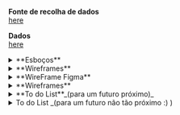 

<!--
**air-polution-portugal/air-![]()polution-portugal**
-->

**Fonte de recolha de dados**
<br/>[here](https://www.pordata.pt/portugal/intensidade+carbonica+da+economia+por+setor+de+atividade-3477)
<br/>

**Dados**
<br/>[here](https://github.com/air-polution-portugal/air-polution-portugal.github.io/blob/main/00-Dados.csv)
<br/>


<details><summary>**Esboços**</summary>

![](anexos_relatorio/WireFrame_1.jpg)

![](anexos_relatorio/WireFrame_2.jpg)

![](anexos_relatorio/WireFrame_3.jpg)
</details>

<details><summary>**Wireframes**</summary>
![](anexos_relatorio/WireFrame_3.jpg)

</details>

<details><summary>**WireFrame Figma**</summary>

![](anexos_relatorio/WireFrame_Figma_1.jpg)
![](anexos_relatorio/WireFrame_Figma_2.jpg)
![](anexos_relatorio/WireFrame_Figma_3.jpg)
![](anexos_relatorio/WireFrame_Figma_4.jpg)
![](anexos_relatorio/WireFrame_Figma_5.jpg)
</details>

<details><summary>**Wireframes**</summary>
![](anexos_relatorio/WireFrame_3.jpg)

</details>

<details><summary>**To do List**_(para um futuro próximo)_</summary>
- [x] Particles - Formato & Cores

- [x] Manter o MouseIsPressed (selecionar) nas Particles

- [x] Pop-up - Legenda de Compração

- [x] Slider
    - [x] Legenda

- [ ] Tornar Responsive
     - [ ] Mobile Layout
     - [x] Particles Spawn

- [ ]  Escrever Textos
     - [ ] Título Projeto
     - [ ] Texto Intro
     - [ ] Textos Setores
     - [x] Alterar Nomes Setores

- [ ] Botões
</details>

<details><summary> To do List _(para um futuro não tão próximo :) )</summary>
- [x] Tornar Responsive (Cont.)
    - [x] TextBoxes
    - [x] Organizar Particles - Point vs Line
  
- [ ] Scene Intro - Particles (?)

- [ ] PT vs EN (2 Versões?)

- [ ] Slider
    - [ ] Interação Pointer
    - [ ] Interação on MouseRelleased
</details>

